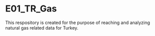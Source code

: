 # E01_TR_Gas

This respository is created for the purpose of reaching and analyzing natural gas related data for Turkey.

